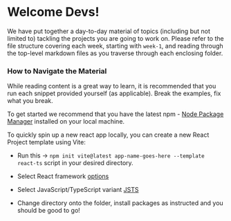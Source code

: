 # Welcome Devs!

We have put together a day-to-day material of topics (including but not limited to) tackling the projects you are going to work on. Please refer to the file structure covering each week, starting with `week-1`, and reading through the top-level markdown files as you traverse through each enclosing folder.

### How to Navigate the Material

While reading content is a great way to learn, it is recommended that you run each snippet provided yourself (as applicable). Break the examples, fix what you break. 

To get started we recommend that you have the latest npm - [Node Package Manager](https://nodejs.dev/en/download/) installed on your local machine.

To quickly spin up a new react app locally, you can create a new React Project template using Vite: 

- Run this -> `npm init vite@latest app-name-goes-here --template react-ts` script in your desired directory.

- Select React framework [options](./assets/options.png)

- Select JavaScript/TypeScript variant [JSTS](./assets/JSTS.png)

- Change directory onto the folder, install packages as instructed and you should be good to go!

